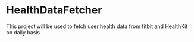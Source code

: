 # HealthDataFetcher
This project will be used to fetch user health data from fitbit and HealthKit on daily basis
